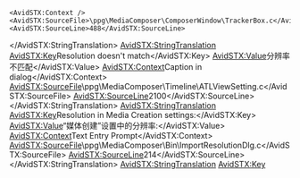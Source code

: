 
    <AvidSTX:Context />
    <AvidSTX:SourceFile>\ppg\MediaComposer\ComposerWindow\TrackerBox.c</AvidSTX:SourceFile>
    <AvidSTX:SourceLine>488</AvidSTX:SourceLine>
  </AvidSTX:StringTranslation>
  <AvidSTX:StringTranslation>
    <AvidSTX:Key>Resolution doesn't match</AvidSTX:Key>
    <AvidSTX:Value>分辨率不匹配</AvidSTX:Value>
    <AvidSTX:Context>Caption in dialog</AvidSTX:Context>
    <AvidSTX:SourceFile>\ppg\MediaComposer\Timeline\ATLViewSetting.c</AvidSTX:SourceFile>
    <AvidSTX:SourceLine>2100</AvidSTX:SourceLine>
  </AvidSTX:StringTranslation>
  <AvidSTX:StringTranslation>
    <AvidSTX:Key>Resolution in Media Creation settings:</AvidSTX:Key>
    <AvidSTX:Value>“媒体创建”设置中的分辨率:</AvidSTX:Value>
    <AvidSTX:Context>Text Entry Prompt</AvidSTX:Context>
    <AvidSTX:SourceFile>\ppg\MediaComposer\Bin\ImportResolutionDlg.c</AvidSTX:SourceFile>
    <AvidSTX:SourceLine>214</AvidSTX:SourceLine>
  </AvidSTX:StringTranslation>
  <AvidSTX:StringTranslation>
    <AvidSTX:Key>